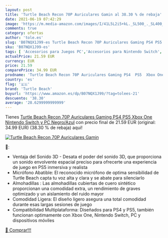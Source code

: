```yaml
---
layout: post
title: 'Turtle Beach Recon 70P Auriculares Gamin al 38.30 % de rebaja'
date: 2021-06-19 07:42:29
image: 'https://m.media-amazon.com/images/I/41L5L2i5+kL._SL500_._SL400_.jpg'
comments: true
category: ofertas
author: 'tole.es'
slug: 'B07NQX1J99-es Turtle Beach Recon 70P Auriculares Gaming PS4 PS5 Xbox One...'
sku: 'B07NQX1J99-es'
tags: [ 'Accesorios para Juegos PC','Accesorios para Nintendo Switch','Accesorios para PlayStation 4','Accesorios para Xbox One','Auriculares gaming con micrófono para PlayStation 4','Auriculares gaming para Nintendo Switch','Auriculares gaming para PC','Auriculares gaming para Xbox One','Auriculares para equipo de audio','Auriculares y accesorios','Electrónica','Hardware y juegos para Nintendo Switch','Hardware y juegos para PlayStation 4','Hardware y juegos para Xbox One','Juegos y Accesorios para PC','Videojuegos','nintendo','ps4','ps5','turtle beach','xbox', ]
actualPrice: 21.59 EUR
currency: EUR
price: 21.59
comparePrice: 34.99 EUR
prodname: 'Turtle Beach Recon 70P Auriculares Gaming PS4  PS5  Xbox One  Nintendo Switch y PC  Negro/Azul'
country: 'es'
flag: '🇪🇸'
brand: 'Turtle Beach'
buyurl: 'https://www.amazon.es/dp/B07NQX1J99/?tag=tolees-21'
descuento: '38.30'
average: '28.6299999999999'
---
```


Tienes [Turtle Beach Recon 70P Auriculares Gaming PS4  PS5  Xbox One  Nintendo Switch y PC  Negro/Azul](https://www.amazon.es/dp/B07NQX1J99/?tag=tolees-21) con precio final de  21.59 EUR (original: 34.99 EUR) (38.30 %  de rebaja) aqui!

[![Turtle Beach Recon 70P Auriculares Gamin](https://m.media-amazon.com/images/I/41L5L2i5+kL._SL500_._SL400_.jpg)](https://www.amazon.es/dp/B07NQX1J99/?tag=tolees-21)

🔎:

- Ventaja del Sonido 3D - Desata el poder del sonido 3D, que proporciona un sonido envolvente espacial preciso para ofrecerte una experiencia de juego en PS5 inmersiva y realista
- Micrófono Abatible: El reconocido micrófono de optima sensibilidad de Turtle Beach capta tu voz alta y clara y se abate para silenciarlo
- Almohadillas : Las almohadillas cubiertas de cuero sintético proporcionan una comodidad extra, un rendimiento de graves optimizado y un aislamiento del ruido mayor
- Comodidad Ligera: El diseño ligero asegura una total comodidad durante esas largas sesiones de juego
- Compatibilidad Multiplataforma: Diseñados para PS4 y PS5, también funcionan optimamente con Xbox One, Nintendo Switch, PC y dispositivos móviles

[🛒 Comprar!!!](https://www.amazon.es/dp/B07NQX1J99/?tag=tolees-21)
